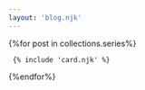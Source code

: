 ```yaml
---
layout: 'blog.njk'
---
```

{%for post in collections.series%}

     {% include 'card.njk' %}

{%endfor%}